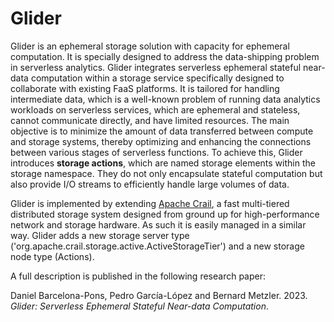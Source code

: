 <!--
{% comment %}
Licensed to the Apache Software Foundation (ASF) under one or more
contributor license agreements.  See the NOTICE file distributed with
this work for additional information regarding copyright ownership.
The ASF licenses this file to You under the Apache License, Version 2.0
(the "License"); you may not use this file except in compliance with
the License.  You may obtain a copy of the License at

   http://www.apache.org/licenses/LICENSE-2.0

Unless required by applicable law or agreed to in writing, software
distributed under the License is distributed on an "AS IS" BASIS,
WITHOUT WARRANTIES OR CONDITIONS OF ANY KIND, either express or implied.
See the License for the specific language governing permissions and
limitations under the License.
{% endcomment %}
-->

# Glider

Glider is an ephemeral storage solution with capacity for ephemeral computation.
It is specially designed to address the data-shipping problem in serverless analytics.
Glider integrates serverless ephemeral stateful near-data computation within a storage service specifically designed to collaborate with existing FaaS platforms.
It is tailored for handling intermediate data, which is a well-known problem of running data analytics workloads on serverless services, which are ephemeral and stateless, cannot communicate directly, and have limited resources.
The main objective is to minimize the amount of data transferred between compute and storage systems, thereby optimizing and enhancing the connections between various stages of serverless functions.
To achieve this, Glider introduces **storage actions**, which are named storage elements within the storage namespace.
They do not only encapsulate stateful computation but also provide I/O streams to efficiently handle large volumes of data.

Glider is implemented by extending [Apache Crail](https://github.com/apache/incubator-crail), a fast multi-tiered distributed storage system designed from ground up for high-performance network and storage hardware.
As such it is easily managed in a similar way.
Glider adds a new storage server type ('org.apache.crail.storage.active.ActiveStorageTier') and a new storage node type (Actions).

A full description is published in the following research paper:

Daniel Barcelona-Pons, Pedro García-López and Bernard Metzler. 2023. *Glider: Serverless Ephemeral Stateful Near-data Computation*. 


